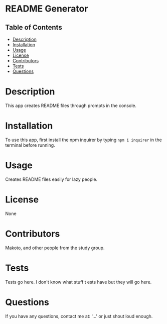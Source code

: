 # README Generator

## Table of Contents 
- [Description](#description)
- [Installation](#installation)
- [Usage](#usage)
- [License](#license)
- [Contributors](#contributors)
- [Tests](#tests)
- [Questions](#questions)
    
# Description

This app creates README files through prompts in the console.
    
# Installation
    
To use this app, first install the npm inquirer by typing `npm i inquirer` in the terminal before running.

# Usage

Creates README files easily for lazy people.
    
# License

None
    
# Contributors

Makoto, and other people from the study group.
    
# Tests

Tests go here. I don't know what stuff t ests have but they will go here.
    
# Questions

If you have any questions, contact me at: '...' or just shout loud enough.